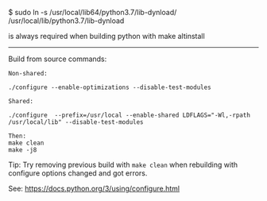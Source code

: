$ sudo ln -s /usr/local/lib64/python3.7/lib-dynload/ /usr/local/lib/python3.7/lib-dynload 

is always required when building python with make altinstall


---

Build from source commands:

```
Non-shared:

./configure --enable-optimizations --disable-test-modules

Shared:

./configure  --prefix=/usr/local --enable-shared LDFLAGS="-Wl,-rpath /usr/local/lib" --disable-test-modules

Then:
make clean
make -j8
```

Tip: Try removing previous build with `make clean` when rebuilding with configure options changed and got errors.

See: https://docs.python.org/3/using/configure.html
